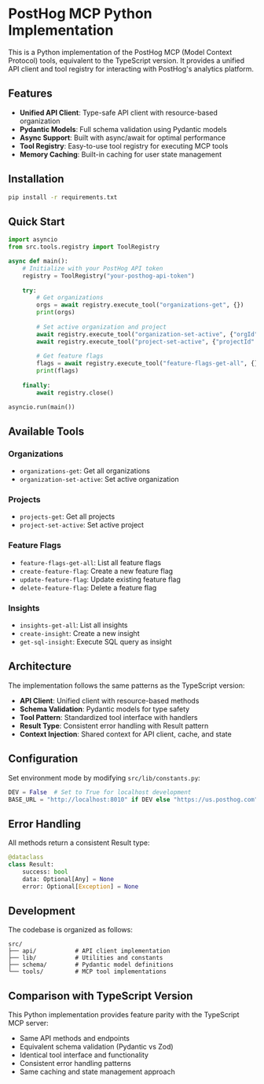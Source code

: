 # PostHog MCP Python Implementation

This is a Python implementation of the PostHog MCP (Model Context Protocol) tools, equivalent to the TypeScript version. It provides a unified API client and tool registry for interacting with PostHog's analytics platform.

## Features

- **Unified API Client**: Type-safe API client with resource-based organization
- **Pydantic Models**: Full schema validation using Pydantic models
- **Async Support**: Built with async/await for optimal performance
- **Tool Registry**: Easy-to-use tool registry for executing MCP tools
- **Memory Caching**: Built-in caching for user state management

## Installation

```bash
pip install -r requirements.txt
```

## Quick Start

```python
import asyncio
from src.tools.registry import ToolRegistry

async def main():
    # Initialize with your PostHog API token
    registry = ToolRegistry("your-posthog-api-token")
    
    try:
        # Get organizations
        orgs = await registry.execute_tool("organizations-get", {})
        print(orgs)
        
        # Set active organization and project
        await registry.execute_tool("organization-set-active", {"orgId": "org-id"})
        await registry.execute_tool("project-set-active", {"projectId": "project-id"})
        
        # Get feature flags
        flags = await registry.execute_tool("feature-flags-get-all", {})
        print(flags)
        
    finally:
        await registry.close()

asyncio.run(main())
```

## Available Tools

### Organizations
- `organizations-get`: Get all organizations
- `organization-set-active`: Set active organization

### Projects  
- `projects-get`: Get all projects
- `project-set-active`: Set active project

### Feature Flags
- `feature-flags-get-all`: List all feature flags
- `create-feature-flag`: Create a new feature flag
- `update-feature-flag`: Update existing feature flag
- `delete-feature-flag`: Delete a feature flag

### Insights
- `insights-get-all`: List all insights
- `create-insight`: Create a new insight
- `get-sql-insight`: Execute SQL query as insight

## Architecture

The implementation follows the same patterns as the TypeScript version:

- **API Client**: Unified client with resource-based methods
- **Schema Validation**: Pydantic models for type safety
- **Tool Pattern**: Standardized tool interface with handlers
- **Result Type**: Consistent error handling with Result pattern
- **Context Injection**: Shared context for API client, cache, and state

## Configuration

Set environment mode by modifying `src/lib/constants.py`:

```python
DEV = False  # Set to True for localhost development
BASE_URL = "http://localhost:8010" if DEV else "https://us.posthog.com"
```

## Error Handling

All methods return a consistent Result type:

```python
@dataclass
class Result:
    success: bool
    data: Optional[Any] = None
    error: Optional[Exception] = None
```

## Development

The codebase is organized as follows:

```
src/
├── api/           # API client implementation
├── lib/           # Utilities and constants
├── schema/        # Pydantic model definitions
└── tools/         # MCP tool implementations
```

## Comparison with TypeScript Version

This Python implementation provides feature parity with the TypeScript MCP server:

- Same API methods and endpoints
- Equivalent schema validation (Pydantic vs Zod)
- Identical tool interface and functionality
- Consistent error handling patterns
- Same caching and state management approach